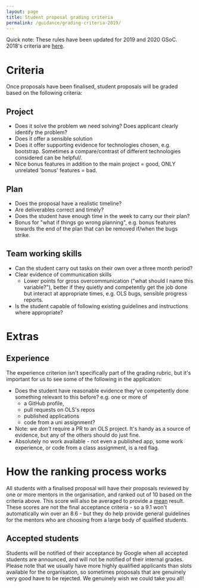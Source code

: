 ```yaml
---
layout: page
title: Student proposal grading criteria
permalink: /guidance/grading-criteria-2019/
---
```


Quick note: These rules have been updated for 2019 and 2020 GSoC. 2018's criteria are [here](../grading-criteria-2018).

# Criteria

Once proposals have been finalised, student proposals will be graded based on the following criteria:

## Project
- Does it solve the problem we need solving? Does applicant clearly identify the problem?
- Does it offer a sensible solution
- Does it offer supporting evidence for technologies chosen, e.g. bootstrap. Sometimes a compare/contrast of different technologies considered can be helpful/.
- Nice bonus features in addition to the main project = good, ONLY unrelated 'bonus' features = bad.

## Plan
- Does the proposal have a realistic timeline?
- Are deliverables correct and timely?
- Does the student have enough time in the week to carry our their plan?
- Bonus for "what if things go wrong planning", e.g. bonus features towards the end of the plan that can be removed if/when the bugs strike.

## Team working skills
- Can the student carry out tasks on their own over a three month period?
- Clear evidence of communication skills
  - Lower points for gross overcommunication ("what should I name this variable?"), better if they quietly and competently get the job done but interact at appropriate times, e.g. OLS bugs, sensible progress reports.
- Is the student capable of following existing guidelines and instructions where appropriate?

# Extras

## Experience

The experience criterion isn't specifically part of the grading rubric, but it's important for us to see some of the following in the application:

- Does the student have reasonable evidence they've competently done something relevant to this before? e.g. one or more of
  - a GitHub profile,
  - pull requests on OLS's repos
  - published applications
  - code from a uni assignment?
- Note: we _don't_ require a PR to an OLS project. It's handy as a source of evidence, but any of the others should do just fine.
- Absolutely no work available - not even a published app, some work experience, or code from a class assignment, is a red flag.

# How the ranking process works

All students with a finalised proposal will have their proposals reviewed by one or more mentors in the organisation, and ranked out of 10 based on the criteria above. This score will also be averaged to provide a [mean](http://www.bbc.co.uk/schools/gcsebitesize/maths/statistics/measuresofaveragerev2.shtml) result. These scores are not the final acceptance criteria - so a 9.1 won't automatically win over an 8.6 - but they do help provide general guidelines for the mentors who are choosing from a large body of qualified students.

## Accepted students

Students will be notified of their acceptance by Google when all accepted students are announced, and will not be notified of their internal grades. Please note that we usually have more highly qualified applicants than slots available for the organisation, so sometimes proposals that are genuinely very good have to be rejected. We genuinely wish we could take you all!
